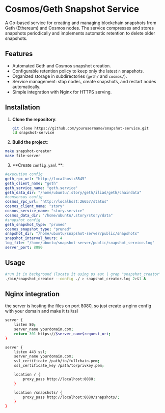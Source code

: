 # Cosmos/Geth Snapshot Service

A Go-based service for creating and managing blockchain snapshots from Geth (Ethereum) and Cosmos nodes. The service compresses and stores snapshots periodically and implements automatic retention to delete older snapshots.

## Features

- Automated Geth and Cosmos snapshot creation.
- Configurable retention policy to keep only the latest `n` snapshots.
- Organized storage in subdirectories (`geth/` and `cosmos/`).
- Service management: stop nodes, create snapshots, and restart nodes automatically.
- Simple integration with Nginx for HTTPS serving.

## Installation

1. **Clone the repository**:
   ```bash
   git clone https://github.com/yourusername/snapshot-service.git
   cd snapshot-service
   ```
2. **Build the project**:
```bash
make snapshot-creator 
make file-server
```
3. **Create `config.yaml` **:
```yaml
#execution config
geth_rpc_url: "http://localhost:8545"
geth_client_name: "geth"
geth_service_name: "geth.service"
geth_data_dir: "/home/ubuntu/.story/geth/iliad/geth/chaindata"
#consensus config
cosmos_rpc_url: "http://localhost:26657/status"
cosmos_client_name: "story"
cosmos_service_name: "story.service"
cosmos_data_dir: "/home/ubuntu/.story/story/data"
#snapshot config
geth_snapshot_type: "pruned"
cosmos_snapshot_type: "pruned"
snapshot_dir: "/home/ubuntu/snapshot-server/public/snapshots"
snapshot_interval_hours: 4
log_file: "/home/ubuntu/snapshot-server/public/snapshot_service.log"
server_port: 8080

```

## Usage 
```bash
#run it in background (locate it using ps aux | grep "snapshot_creator" and kill it)
./bin/snapshot_creator --config ./ > snapshot_creator.log 2>&1 & 
```

## Nginx integration 
the server is hosting the files on port 8080, so just create a nginx config with your domain and make it tsl/ssl 
```bash
server {
    listen 80;
    server_name yourdomain.com;
    return 301 https://$server_name$request_uri;
}

server {
    listen 443 ssl;
    server_name yourdomain.com;
    ssl_certificate /path/to/fullchain.pem;
    ssl_certificate_key /path/to/privkey.pem;

    location / {
        proxy_pass http://localhost:8080;
    }

    location /snapshots/ {
        proxy_pass http://localhost:8080/snapshots/;
    }
}
```



